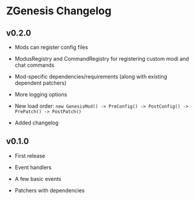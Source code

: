 # ZGenesis Changelog

## v0.2.0

+ Mods can register config files

+ ModusRegistry and CommandRegistry for registering
custom modi and chat commands

+ Mod-specific dependencies/requirements (along with existing dependent patchers)

+ More logging options

+ New load order: `new GenesisMod() -> PreConfig() -> PostConfig() -> PrePatch() -> PostPatch()`

+ Added changelog

## v0.1.0

+ First release

+ Event handlers

+ A few basic events

+ Patchers with dependencies
